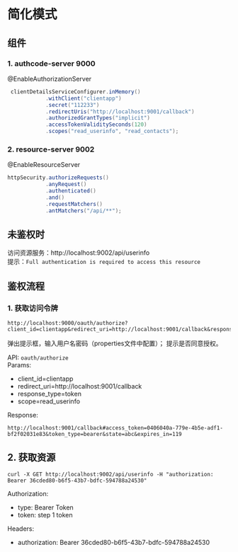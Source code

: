 # 简化模式

## 组件
### 1. authcode-server 9000

@EnableAuthorizationServer

```java
 clientDetailsServiceConfigurer.inMemory()
            .withClient("clientapp")
            .secret("112233")
            .redirectUris("http://localhost:9001/callback")
            .authorizedGrantTypes("implicit")
            .accessTokenValiditySeconds(120)
            .scopes("read_userinfo", "read_contacts");
```

### 2. resource-server 9002

@EnableResourceServer

```java
httpSecurity.authorizeRequests()
            .anyRequest()
            .authenticated()
            .and()
            .requestMatchers()
            .antMatchers("/api/**");
```

## 未鉴权时
访问资源服务：http://localhost:9002/api/userinfo  
提示：`Full authentication is required to access this resource`


## 鉴权流程
### 1. 获取访问令牌

```
http://localhost:9000/oauth/authorize?client_id=clientapp&redirect_uri=http://localhost:9001/callback&response_type=token&scope=read_userinfo&state=abc
```

弹出提示框，输入用户名密码（properties文件中配置）；
提示是否同意授权。

API: `oauth/authorize`  
Params:
- client_id=clientapp
- redirect_uri=http://localhost:9001/callback
- response_type=token
- scope=read_userinfo

Response:
```
http://localhost:9001/callback#access_token=0406040a-779e-4b5e-adf1-bf2f02031e83&token_type=bearer&state=abc&expires_in=119
```



## 2. 获取资源

```
curl -X GET http://localhost:9002/api/userinfo -H "authorization: Bearer 36cded80-b6f5-43b7-bdfc-594788a24530"
```

Authorization:
- type: Bearer Token
- token: step 1 token

Headers:
- authorization: Bearer 36cded80-b6f5-43b7-bdfc-594788a24530